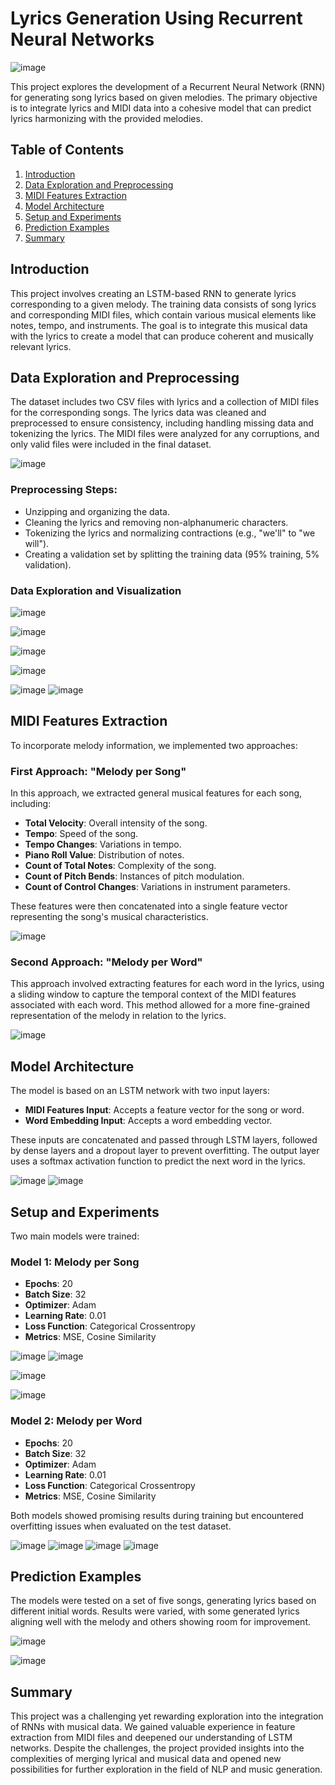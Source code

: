 # Lyrics Generation Using Recurrent Neural Networks

![image](https://github.com/user-attachments/assets/f42a7e17-dd04-4a76-8117-944618c60440)


This project explores the development of a Recurrent Neural Network (RNN) for generating song lyrics based on given melodies. The primary objective is to integrate lyrics and MIDI data into a cohesive model that can predict lyrics harmonizing with the provided melodies.

## Table of Contents

1. [Introduction](#introduction)
2. [Data Exploration and Preprocessing](#data-exploration-and-preprocessing)
3. [MIDI Features Extraction](#midi-features-extraction)
4. [Model Architecture](#model-architecture)
5. [Setup and Experiments](#setup-and-experiments)
6. [Prediction Examples](#prediction-examples)
7. [Summary](#summary)

## Introduction

This project involves creating an LSTM-based RNN to generate lyrics corresponding to a given melody. The training data consists of song lyrics and corresponding MIDI files, which contain various musical elements like notes, tempo, and instruments. The goal is to integrate this musical data with the lyrics to create a model that can produce coherent and musically relevant lyrics.

## Data Exploration and Preprocessing

The dataset includes two CSV files with lyrics and a collection of MIDI files for the corresponding songs. The lyrics data was cleaned and preprocessed to ensure consistency, including handling missing data and tokenizing the lyrics. The MIDI files were analyzed for any corruptions, and only valid files were included in the final dataset.

![image](https://github.com/user-attachments/assets/21c387ef-0521-47c4-a43a-759095299444)


### Preprocessing Steps:

- Unzipping and organizing the data.
- Cleaning the lyrics and removing non-alphanumeric characters.
- Tokenizing the lyrics and normalizing contractions (e.g., "we'll" to "we will").
- Creating a validation set by splitting the training data (95% training, 5% validation).

### Data Exploration and Visualization

![image](https://github.com/user-attachments/assets/d0f7b30d-7065-4b34-8ef1-be6fba1a29cf)

![image](https://github.com/user-attachments/assets/f76ed2b5-caab-4c2c-ae46-a33e3c4be0ab)

![image](https://github.com/user-attachments/assets/8c432f87-9e92-46ef-90be-96c4b7adeb70)

![image](https://github.com/user-attachments/assets/79419122-f194-4dc7-b75d-fa8d3e833379)

![image](https://github.com/user-attachments/assets/f37556fc-3c8d-470e-99d9-e1ca6f2d22f3)
![image](https://github.com/user-attachments/assets/2c4b0d3c-6c1b-4a97-89ac-bab815463d6f)


## MIDI Features Extraction

To incorporate melody information, we implemented two approaches:

### First Approach: "Melody per Song"

In this approach, we extracted general musical features for each song, including:
- **Total Velocity**: Overall intensity of the song.
- **Tempo**: Speed of the song.
- **Tempo Changes**: Variations in tempo.
- **Piano Roll Value**: Distribution of notes.
- **Count of Total Notes**: Complexity of the song.
- **Count of Pitch Bends**: Instances of pitch modulation.
- **Count of Control Changes**: Variations in instrument parameters.

These features were then concatenated into a single feature vector representing the song's musical characteristics.

![image](https://github.com/user-attachments/assets/12e3b0b4-cb45-431d-bee1-908ae92eb88c)


### Second Approach: "Melody per Word"

This approach involved extracting features for each word in the lyrics, using a sliding window to capture the temporal context of the MIDI features associated with each word. This method allowed for a more fine-grained representation of the melody in relation to the lyrics.

![image](https://github.com/user-attachments/assets/f0f6fe7b-fc3a-46d2-9f42-39ff4b184977)


## Model Architecture

The model is based on an LSTM network with two input layers:
- **MIDI Features Input**: Accepts a feature vector for the song or word.
- **Word Embedding Input**: Accepts a word embedding vector.

These inputs are concatenated and passed through LSTM layers, followed by dense layers and a dropout layer to prevent overfitting. The output layer uses a softmax activation function to predict the next word in the lyrics.

![image](https://github.com/user-attachments/assets/7dcec6a1-f666-4eb0-94a9-4651f7cec173)
![image](https://github.com/user-attachments/assets/36ed7212-e8bc-416b-a1aa-66d34fda564a)


## Setup and Experiments

Two main models were trained:

### Model 1: Melody per Song
- **Epochs**: 20
- **Batch Size**: 32
- **Optimizer**: Adam
- **Learning Rate**: 0.01
- **Loss Function**: Categorical Crossentropy
- **Metrics**: MSE, Cosine Similarity


![image](https://github.com/user-attachments/assets/087332d2-5f62-4f84-861a-f6b5c8b9db28)
![image](https://github.com/user-attachments/assets/f66cbe80-854b-4849-b685-530dba731123)

![image](https://github.com/user-attachments/assets/f8ba65d0-d303-4ba8-ba09-e8857e535d5b)

![image](https://github.com/user-attachments/assets/567c0545-243a-4192-bd54-9584e5ef0740)


### Model 2: Melody per Word
- **Epochs**: 20
- **Batch Size**: 32
- **Optimizer**: Adam
- **Learning Rate**: 0.01
- **Loss Function**: Categorical Crossentropy
- **Metrics**: MSE, Cosine Similarity

Both models showed promising results during training but encountered overfitting issues when evaluated on the test dataset.

![image](https://github.com/user-attachments/assets/d53eb5df-968a-4189-8e10-e58d63d0aaae)
![image](https://github.com/user-attachments/assets/11de95fb-d743-48d3-9802-5c1ccc16dd8b)
![image](https://github.com/user-attachments/assets/e95eb012-e2e6-46b0-959b-dc65f9926a07)
![image](https://github.com/user-attachments/assets/c00ae35e-9a3b-4ce8-8262-080cf55980fd)




## Prediction Examples

The models were tested on a set of five songs, generating lyrics based on different initial words. Results were varied, with some generated lyrics aligning well with the melody and others showing room for improvement.

![image](https://github.com/user-attachments/assets/0bb9dbf2-f95d-42d9-835b-046eb6573bd4)

![image](https://github.com/user-attachments/assets/7a4945f2-0016-41aa-8bd5-3e812fe5010d)


## Summary

This project was a challenging yet rewarding exploration into the integration of RNNs with musical data. We gained valuable experience in feature extraction from MIDI files and deepened our understanding of LSTM networks. Despite the challenges, the project provided insights into the complexities of merging lyrical and musical data and opened new possibilities for further exploration in the field of NLP and music generation.
